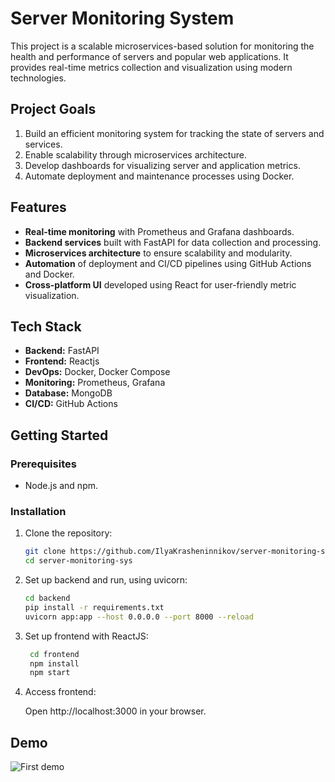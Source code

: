 # Server Monitoring System  

This project is a scalable microservices-based solution for monitoring the health and performance of servers and popular web applications. It provides real-time metrics collection and visualization using modern technologies.  

## Project Goals  
1. Build an efficient monitoring system for tracking the state of servers and services.  
2. Enable scalability through microservices architecture.  
3. Develop dashboards for visualizing server and application metrics.  
4. Automate deployment and maintenance processes using Docker.  

## Features  
- **Real-time monitoring** with Prometheus and Grafana dashboards.  
- **Backend services** built with FastAPI for data collection and processing.  
- **Microservices architecture** to ensure scalability and modularity.  
- **Automation** of deployment and CI/CD pipelines using GitHub Actions and Docker.  
- **Cross-platform UI** developed using React for user-friendly metric visualization.  

## Tech Stack  
- **Backend:** FastAPI  
- **Frontend:** Reactjs
- **DevOps:** Docker, Docker Compose  
- **Monitoring:** Prometheus, Grafana  
- **Database:** MongoDB  
- **CI/CD:** GitHub Actions  

## Getting Started  

### Prerequisites  
- Node.js and npm.  

### Installation  
1. Clone the repository:

   ```bash  
   git clone https://github.com/IlyaKrasheninnikov/server-monitoring-sys.git  
   cd server-monitoring-sys
   ```
   
2. Set up backend and run, using uvicorn:
  
    ```bash
    cd backend
    pip install -r requirements.txt
    uvicorn app:app --host 0.0.0.0 --port 8000 --reload
    ```

3. Set up frontend with ReactJS:

   ```bash
    cd frontend
    npm install
    npm start
    ```

4. Access frontend:

   Open http://localhost:3000 in your browser.

## Demo

![First demo](https://github.com/user-attachments/assets/33d7d4df-58bd-492e-b7d3-57a4a3266bce)
